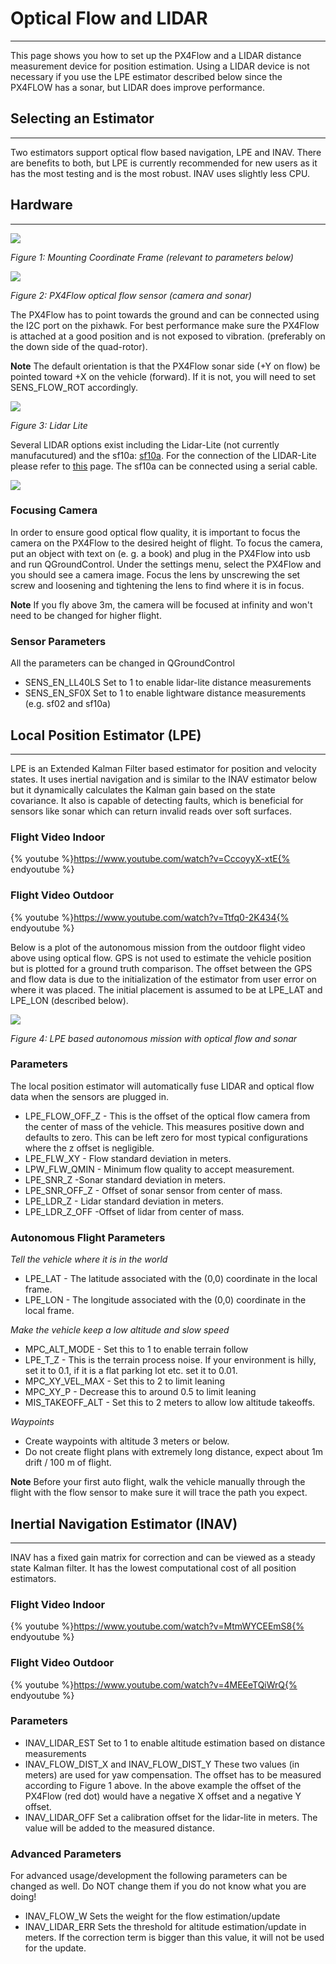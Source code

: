 # Optical Flow and LIDAR
----------------------------------------------------

This page shows you how to set up the PX4Flow and a LIDAR distance measurement device for position estimation. Using a LIDAR device is not necessary if you use the LPE estimator described below since the PX4FLOW has a sonar, but LIDAR does improve performance.

## Selecting an Estimator
--------------------------------------------------------

Two estimators support optical flow based navigation, LPE and INAV. There are benefits to both, but LPE is currently recommended for new users as it has the most testing and is the most robust. INAV uses slightly less CPU.


## Hardware
--------------------------------------------------------

![](images/hardware/px4flow_offset.png)

*Figure 1: Mounting Coordinate Frame (relevant to parameters below)*

![](images/hardware/px4flow.png)

*Figure 2: PX4Flow optical flow sensor (camera and sonar)*

The PX4Flow has to point towards the ground and can be connected using the I2C port on the pixhawk. For best performance make sure the PX4Flow is attached at a good position and is not exposed to vibration. (preferably on the down side of the quad-rotor).

**Note** The default orientation is that the PX4Flow sonar side (+Y on flow) be pointed toward +X on the vehicle (forward). If it is not, you will need to set SENS_FLOW_ROT accordingly.

![](images/hardware/lidarlite.png)

*Figure 3: Lidar Lite*

Several LIDAR options exist including the Lidar-Lite (not currently manufacutured) and the sf10a: [sf10a](http://www.lightware.co.za/shop/en/drone-altimeters/33-sf10a.html). For the connection of the LIDAR-Lite please refer to [this](https://pixhawk.org/peripherals/rangefinder?s[]=lidar) page. The sf10a can be connected using a serial cable.

![](images/hardware/flow_lidar_attached.jpg)

### Focusing Camera

In order to ensure good optical flow quality, it is important to focus the camera on the PX4Flow to the desired height of flight. To focus the camera, put an object with text on (e. g. a book) and plug in the PX4Flow into usb and run QGroundControl. Under the settings menu, select the PX4Flow and you should see a camera image. Focus the lens by unscrewing the set screw and loosening and tightening the lens to find where it is in focus.

**Note** If you fly above 3m, the camera will be focused at infinity and won't need to be changed for higher flight.

### Sensor Parameters

All the parameters can be changed in QGroundControl
* SENS_EN_LL40LS
	Set to 1 to enable lidar-lite distance measurements
* SENS_EN_SF0X
	Set to 1 to enable lightware distance measurements (e.g. sf02 and sf10a)

## Local Position Estimator (LPE)
--------------------------------------------------------

LPE is an Extended Kalman Filter based estimator for position and velocity states. It uses inertial navigation and is similar to the INAV estimator below but it dynamically calculates the Kalman gain based on the state covariance. It also is capable of detecting faults, which is beneficial for sensors like sonar which can return invalid reads over soft surfaces.

### Flight Video Indoor
{% youtube %}https://www.youtube.com/watch?v=CccoyyX-xtE{% endyoutube %} 

### Flight Video Outdoor
{% youtube %}https://www.youtube.com/watch?v=Ttfq0-2K434{% endyoutube %} 

Below is a plot of the autonomous mission from the outdoor flight video above using optical flow. GPS is not used to estimate the vehicle position but is plotted for a ground truth comparison. The offset between the GPS and flow data is due to the initialization of the estimator from user error on where it was placed. The initial placement is assumed to be at LPE_LAT and LPE_LON (described below).

![](images/lpe/lpe_flow_vs_gps.png)

*Figure 4: LPE based autonomous mission with optical flow and sonar*


### Parameters

The local position estimator will automatically fuse LIDAR and optical flow data when the sensors are plugged in.

* LPE_FLOW_OFF_Z - This is the offset of the optical flow camera from the center of mass of the vehicle. This measures positive down and defaults to zero. This can be left zero for most typical configurations where the z offset is negligible.
* LPE_FLW_XY - Flow standard deviation in meters.
* LPW_FLW_QMIN - Minimum flow quality to accept measurement.
* LPE_SNR_Z -Sonar standard deviation in meters.
* LPE_SNR_OFF_Z - Offset of sonar sensor from center of mass.
* LPE_LDR_Z - Lidar standard deviation in meters.
* LPE_LDR_Z_OFF -Offset of lidar from center of mass.

### Autonomous Flight Parameters

*Tell the vehicle where it is in the world*

* LPE_LAT - The latitude associated with the (0,0) coordinate in the local frame.
* LPE_LON - The longitude associated with the (0,0) coordinate in the local frame.

*Make the vehicle keep a low altitude and slow speed*

* MPC_ALT_MODE - Set this to 1 to enable terrain follow
* LPE_T_Z - This is the terrain process noise. If your environment is hilly, set it to 0.1, if it is a flat parking lot etc. set it to 0.01.
* MPC_XY_VEL_MAX - Set this to 2 to limit leaning
* MPC_XY_P - Decrease this to around 0.5 to limit leaning
* MIS_TAKEOFF_ALT - Set this to 2 meters to allow low altitude takeoffs.

*Waypoints*

* Create waypoints with altitude 3 meters or below.
* Do not create flight plans with extremely long distance, expect about 1m drift / 100 m of flight.

**Note** Before your first auto flight, walk the vehicle manually through the flight with the flow sensor to make sure it will trace the path you expect.


## Inertial Navigation Estimator (INAV)
--------------------------------------------------------

INAV has a fixed gain matrix for correction and can be viewed as a steady state Kalman filter. It has the lowest computational cost of all position estimators.


### Flight Video Indoor
{% youtube %}https://www.youtube.com/watch?v=MtmWYCEEmS8{% endyoutube %} 

### Flight Video Outdoor
{% youtube %}https://www.youtube.com/watch?v=4MEEeTQiWrQ{% endyoutube %} 


### Parameters
* INAV_LIDAR_EST
	Set to 1 to enable altitude estimation based on distance measurements
* INAV_FLOW_DIST_X and INAV_FLOW_DIST_Y
	These two values (in meters) are used for yaw compensation.
	The offset has to be measured according to Figure 1 above.
	In the above example the offset of the PX4Flow (red dot) would have a negative X offset and a negative Y offset.
* INAV_LIDAR_OFF
	Set a calibration offset for the lidar-lite in meters. The value will be added to the measured distance.


### Advanced Parameters

For advanced usage/development the following parameters can be changed as well. Do NOT change them if you do not know what you are doing!

* INAV_FLOW_W
	Sets the weight for the flow estimation/update
* INAV_LIDAR_ERR
	Sets the threshold for altitude estimation/update in meters. If the correction term is bigger than this value, it will not be used for the update.
